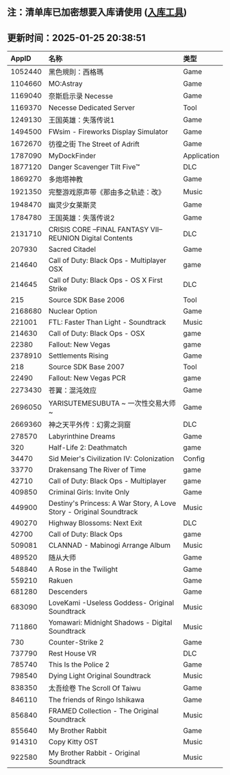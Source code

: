 ## 注：清单库已加密想要入库请使用 ([入库工具](https://github.com/BlankTMing/ManifestAutoUpdate/releases))

## 更新时间：2025-01-25 20:38:51
| AppID | 名称 | 类型  |
| :-------------------- | :----------------------------- | :----------- |
| 1052440 | 黑色規則：西格瑪| Game |
| 1104660 | MO:Astray| Game |
| 1169040 | 奈斯启示录 Necesse| Game |
| 1169370 | Necesse Dedicated Server| Tool |
| 1249130 | 王国英雄：失落传说1| Game |
| 1494500 | FWsim - Fireworks Display Simulator| Game |
| 1672670 | 彷徨之街 The Street of Adrift| Game |
| 1787090 | MyDockFinder| Application |
| 1877120 | Danger Scavenger Tilt Five™| DLC |
| 1869270 | 多炮塔神教| Game |
| 1921350 | 完整游戏原声带《那由多之轨迹：改》| Music |
| 1948470 | 幽灵少女莱斯灵| Game |
| 1784780 | 王国英雄：失落传说2| Game |
| 2131710 | CRISIS CORE –FINAL FANTASY VII– REUNION Digital Contents| DLC |
| 207930 | Sacred Citadel| Game |
| 214640 | Call of Duty: Black Ops - Multiplayer OSX| game |
| 214645 | Call of Duty: Black Ops - OS X First Strike| DLC |
| 215 | Source SDK Base 2006| Tool |
| 2168680 | Nuclear Option| Game |
| 221001 | FTL: Faster Than Light - Soundtrack| Music |
| 214630 | Call of Duty: Black Ops - OSX| game |
| 22380 | Fallout: New Vegas| game |
| 2378910 | Settlements Rising| Game |
| 218 | Source SDK Base 2007| Tool |
| 22490 | Fallout: New Vegas PCR| game |
| 2273430 | 苍翼：混沌效应| Game |
| 2696050 | YARISUTEMESUBUTA ~ 一次性交易大师 ~| Game |
| 2669360 | 神之天平外传：幻雾之洞窟| DLC |
| 278570 | Labyrinthine Dreams| Game |
| 320 | Half-Life 2: Deathmatch| game |
| 34470 | Sid Meier's Civilization IV: Colonization| Config |
| 33770 | Drakensang The River of Time| game |
| 42710 | Call of Duty: Black Ops - Multiplayer| game |
| 409850 | Criminal Girls: Invite Only| Game |
| 449900 | Destiny's Princess: A War Story, A Love Story - Original Soundtrack| Music |
| 490270 | Highway Blossoms: Next Exit| DLC |
| 42700 | Call of Duty: Black Ops| game |
| 509081 | CLANNAD - Mabinogi Arrange Album| Music |
| 489520 | 随从大师| Game |
| 548840 | A Rose in the Twilight| Game |
| 559210 | Rakuen| Game |
| 681280 | Descenders| Game |
| 683090 | LoveKami -Useless Goddess- Original Soundtrack| Music |
| 711860 | Yomawari: Midnight Shadows - Digital Soundtrack| Music |
| 730 | Counter-Strike 2| Game |
| 737790 | Rest House VR| DLC |
| 785740 | This Is the Police 2| Game |
| 798540 | Dying Light Original Soundtrack| Music |
| 838350 | 太吾绘卷 The Scroll Of Taiwu| Game |
| 846110 | The friends of Ringo Ishikawa| Game |
| 856840 | FRAMED Collection - The Original Soundtrack| Music |
| 855640 | My Brother Rabbit| Game |
| 914310 | Copy Kitty OST| Music |
| 922580 | My Brother Rabbit - Original Soundtrack| Music |
